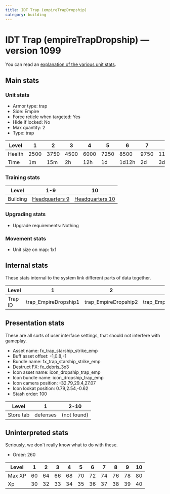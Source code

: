 ```yaml
---
title: IDT Trap (empireTrapDropship)
category: building
---
```


# IDT Trap (empireTrapDropship) — version 1099

You can read an [explanation  of the various unit stats](unitexplained.md).

## Main stats

### Unit stats

  * Armor type: trap
  * Side: Empire
  * Force reticle when targeted: Yes
  * Hide if locked: No
  * Max quantity: 2
  * Type: trap

|Level |1   |2   |3   |4   |5   |6    |7   |8    |9    |10   |
|------|----|----|----|----|----|-----|----|-----|-----|-----|
|Health|2500|3750|4500|6000|7250|8500 |9750|11000|12250|13500|
|Time  |1m  |15m |2h  |12h |1d  |1d12h|2d  |3d   |6d   |1w3d |


### Training stats

|Level   |1-9                            |10                              |
|--------|-------------------------------|--------------------------------|
|Building|[Headquarters 9](empireHQ.html)|[Headquarters 10](empireHQ.html)|


### Upgrading stats

  * Upgrade requirements: Nothing

### Movement stats

  * Unit size on map: 1x1

## Internal stats

These stats internal to the system link different parts of data together.

|Level  |1                   |2                   |3                   |4                   |5                   |6                   |7                   |8                   |9                   |10                   |
|-------|--------------------|--------------------|--------------------|--------------------|--------------------|--------------------|--------------------|--------------------|--------------------|---------------------|
|Trap ID|trap_EmpireDropship1|trap_EmpireDropship2|trap_EmpireDropship3|trap_EmpireDropship4|trap_EmpireDropship5|trap_EmpireDropship6|trap_EmpireDropship7|trap_EmpireDropship8|trap_EmpireDropship9|trap_EmpireDropship10|


## Presentation stats

These are all sorts of user interface settings, that should not interfere with gameplay.

  * Asset name: fx_trap_starship_strike_emp
  * Buff asset offset: -1,0.8,-1
  * Bundle name: fx_trap_starship_strike_emp
  * Destruct FX: fx_debris_3x3
  * Icon asset name: icon_dropship_trap_emp
  * Icon bundle name: icon_dropship_trap_emp
  * Icon camera position: -32.79,29.4,27.07
  * Icon lookat position: 0.79,2.54,-0.62
  * Stash order: 100

|Level    |1       |2-10       |
|---------|--------|-----------|
|Store tab|defenses|(not found)|


## Uninterpreted stats

Seriously, we don't really know what to do with these.

  * Order: 260

|Level |1 |2 |3 |4 |5 |6 |7 |8 |9 |10|
|------|--|--|--|--|--|--|--|--|--|--|
|Max XP|60|64|66|68|70|72|74|76|78|80|
|Xp    |30|32|33|34|35|36|37|38|39|40|


